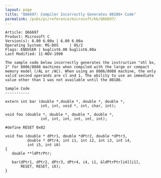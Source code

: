 ```yaml
---
layout: page
title: "Q66697: Compiler Incorrectly Generates 80186+ Code"
permalink: /pubs/pc/reference/microsoft/kb/Q66697/
---
```


	Article: Q66697
	Product: Microsoft C
	Version(s): 6.00 6.00a | 6.00 6.00a
	Operating System: MS-DOS     | OS/2
	Flags: ENDUSER | buglist6.00 buglist6.00a
	Last Modified: 11-NOV-1990
	
	The sample code below incorrectly generates the instruction "shl bx,
	2" for 8086/8088 machines when compiled with the large or compact
	memory model (/AL or /AC). When using an 8086/8088 machine, the only
	valid second operands are cl and 1. The ability to use an immediate
	value other than 1 was not available until the 80186.
	
	Sample Code
	-----------
	
	extern int bar (double *,double *, double *, double *,
	                int, int, void *, int, char, int);
	
	void foo (double *, double *, double *, double *,
	                int, int, int, int, int, int);
	
	#define RESET 0x02
	
	void foo (double * dPtr1, double *dPtr2, double *dPtr3,
	          double * dPtr4, int i1, int i2, int i3, int i4,
	          int i5, int i6)
	{
	   double **ldPtrPtr;
	
	   bar(dPtr1, dPtr2, dPtr3, dPtr4, i4, i1, &ldPtrPtr[i4][i1],
	       RESET, RESET, i6);
	}
